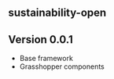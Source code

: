 sustainability-open
-------------------

Version 0.0.1
-------------

 * Base framework
 * Grasshopper components
